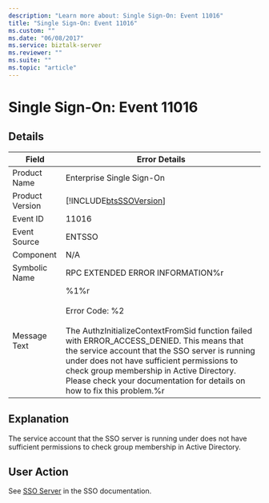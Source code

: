 ```yaml
---
description: "Learn more about: Single Sign-On: Event 11016"
title: "Single Sign-On: Event 11016"
ms.custom: ""
ms.date: "06/08/2017"
ms.service: biztalk-server
ms.reviewer: ""
ms.suite: ""
ms.topic: "article"
---
```

# Single Sign-On: Event 11016
## Details  
  
| Field | Error Details|
|-----------------|----------------------------------------------------------------------------------------------------------------------------------------------------------------------------------------------------------------------------------------------------------------------------------------------------------------------------------------------------------------|
|  Product Name   |                                                                                                                                                                   Enterprise Single Sign-On                                                                                                                                                                    |
| Product Version |                                                                                                                                                   [!INCLUDE[btsSSOVersion](../includes/btsssoversion-md.md)]                                                                                                                                                   |
|    Event ID     |                                                                                                                                                                             11016                                                                                                                                                                              |
|  Event Source   |                                                                                                                                                                             ENTSSO                                                                                                                                                                             |
|    Component    |                                                                                                                                                                              N/A                                                                                                                                                                               |
|  Symbolic Name  |                                                                                                                                                                RPC EXTENDED ERROR INFORMATION%r                                                                                                                                                                |
|  Message Text   | %1%r<br /><br /> Error Code: %2<br /><br /> The AuthzInitializeContextFromSid function failed with ERROR_ACCESS_DENIED. This means that the service account that the SSO server is running under does not have sufficient permissions to check group membership in Active Directory. Please check your documentation for details on how to fix this problem.%r |
  
## Explanation  
 The service account that the SSO server is running under does not have sufficient permissions to check group membership in Active Directory.  
  
## User Action  
 See [SSO Server](../core/sso-server.md) in the SSO documentation.
